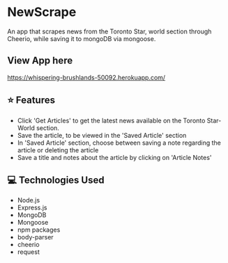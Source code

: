 # NewScrape

An app that scrapes news from the Toronto Star, world section through Cheerio, while saving it to mongoDB via mongoose.

## View App here
https://whispering-brushlands-50092.herokuapp.com/ 


## :star: Features
* Click 'Get Articles' to get the latest news available on the Toronto Star- World section.
* Save the article, to be viewed in the 'Saved Article' section
* In 'Saved Article' section, choose between saving a note regarding the article or deleting the article
* Save a title and notes about the article by clicking on 'Article Notes'

## :computer: Technologies Used
* Node.js
* Express.js
* MongoDB
* Mongoose
* npm packages
* body-parser
* cheerio
* request

